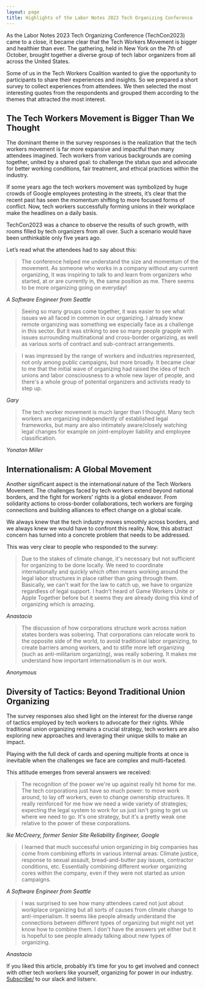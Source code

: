```yaml
---
layout: page
title: Highlights of the Labor Notes 2023 Tech Organizing Conference
---
```


As the Labor Notes 2023 Tech Organizing Conference (TechCon2023) came to a close, it became clear that the Tech Workers Movement is bigger and healthier than ever. The gathering, held in New York on the 7th of October, brought together a diverse group of tech labor organizers from all across the United States. 

Some of us in the Tech Workers Coalition wanted to give the opportunity to participants to share their experiences and insights. So we prepared a short survey to collect experiences from attendees. We then selected the most interesting quotes from the respondents and grouped them according to the themes that attracted the most interest.

## The Tech Workers Movement is Bigger Than We Thought

The dominant theme in the survey responses is the realization that the tech workers movement is far more expansive and impactful than many attendees imagined. Tech workers from various backgrounds are coming together, united by a shared goal: to challenge the status quo and advocate for better working conditions, fair treatment, and ethical practices within the industry. 

If some years ago the tech workers movement was symbolized by huge crowds of Google employees protesting in the streets, it’s clear that the recent past has seen the momentum shifting to more focused forms of conflict. Now, tech workers successfully forming unions in their workplace make the headlines on a daily basis.

TechCon2023 was a chance to observe the results of such growth, with rooms filled by tech organizers from all over. Such a scenario would have been unthinkable only five years ago. 

Let’s read what the attendees had to say about this:

> The conference helped me understand the size and momentum of the movement. As someone who works in a company without any current organizing, it was inspiring to talk to and learn from organizers who started, at or are currently in, the same position as me. There seems to be more organizing going on everyday!
> 

*A Software Engineer from Seattle*

> Seeing so many groups come together, it was easier to see what issues we all faced in common in our organizing. I already knew remote organizing was something we especially face as a challenge in this sector. But it was striking to see so many people grapple with issues surrounding multinational and cross-border organizing, as well as various sorts of contract and sub-contract arrangements.

> I was impressed by the range of workers and industries represented, not only among public campaigns, but more broadly. It became clear to me that the initial wave of organizing had raised the idea of tech unions and labor consciousness to a whole new layer of people, and there's a whole group of potential organizers and activists ready to step up.
> 

*Gary*

> The tech worker movement is much larger than I thought. Many tech workers are organizing independently of established legal frameworks, but many are also intimately aware/closely watching legal changes for example on joint-employer liability and employee classification.
> 

*Yonatan Miller*

## Internationalism: A Global Movement

Another significant aspect is the international nature of the Tech Workers Movement. The challenges faced by tech workers extend beyond national borders, and the fight for workers' rights is a global endeavor. From solidarity actions to cross-border collaborations, tech workers are forging connections and building alliances to effect change on a global scale.

We always knew that the tech industry moves smoothly across borders, and we always knew we would have to confront this reality. Now, this abstract concern has turned into a concrete problem that needs to be addressed. 

This was very clear to people who responded to the survey:

> Due to the stakes of climate change, it's necessary but not sufficient for organizing to be done locally. We need to coordinate internationally and quickly which often means working around the legal labor structures in place rather than going through them. Basically, we can't wait for the law to catch up, we have to organize regardless of legal support. I hadn't heard of Game Workers Unite or Apple Together before but it seems they are already doing this kind of organizing which is amazing.
> 

*Anastacio*

> The discussion of how corporations structure work across nation states borders was sobering. That corporations can relocate work to the opposite side of the world, to avoid traditional labor organizing, to create barriers among workers, and to stifle more left organizing (such as anti-militarism organizing), was really sobering. It makes me understand how important internationalism is in our work.
> 

*Anonymous*

## Diversity of Tactics: Beyond Traditional Union Organizing

The survey responses also shed light on the interest for the diverse range of tactics employed by tech workers to advocate for their rights. While traditional union organizing remains a crucial strategy, tech workers are also exploring new approaches and leveraging their unique skills to make an impact. 

Playing with the full deck of cards and opening multiple fronts at once is inevitable when the challenges we face are complex and multi-faceted. 

This attitude emerges from several answers we received:

> The recognition of the power we're up against really hit home for me. The tech corporations just have so much power: to move work around, to lay off workers, even to change ownership structures. It really reinforced for me how we need a wide variety of strategies; expecting the legal system to work for us just isn't going to get us where we need to go. It's one strategy, but it's a pretty weak one relative to the power of these corporations.
> 

*Ike McCreery, former Senior Site Reliability Engineer, Google*

> I learned that much successful union organizing in big companies has come from combining efforts in various internal areas: Climate justice, response to sexual assault, bread-and-butter pay issues, contractor conditions, etc. Essentially combining different worker organizing cores within the company, even if they were not started as union campaigns.
> 

*A Software Engineer from Seattle*

> I was surprised to see how many attendees cared not just about workplace organizing but all sorts of causes from climate change to anti-imperialism. It seems like people already understand the connections between different types of organizing but might not yet know how to combine them. I don't have the answers yet either but it is hopeful to see people already talking about new types of organizing.
> 

*Anastacio*

If you liked this article, probably it’s time for you to get involved and connect with other tech workers like yourself, organizing for power in our industry. [Subscribe/](/subscribe) to our slack and listserv.
